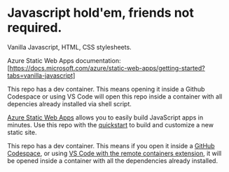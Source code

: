 # Javascript hold'em, friends not required. 

Vanilla Javascript, HTML, CSS stylesheets.

Azure Static Web Apps documentation: [https://docs.microsoft.com/azure/static-web-apps/getting-started?tabs=vanilla-javascript]

This repo has a dev container. This means opening it inside a Github Codespace or using VS Code will open this repo inside a container with all depencies already installed via shell script.




[Azure Static Web Apps](https://docs.microsoft.com/azure/static-web-apps/overview) allows you to easily build JavaScript apps in minutes. Use this repo with the [quickstart](https://docs.microsoft.com/azure/static-web-apps/getting-started?tabs=vanilla-javascript) to build and customize a new static site.

This repo has a dev container. This means if you open it inside a [GitHub Codespace](https://github.com/features/codespaces), or using [VS Code with the remote containers extension](https://code.visualstudio.com/docs/remote/containers), it will be opened inside a container with all the dependencies already installed.
